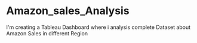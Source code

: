 # Amazon_sales_Analysis
I'm creating a Tableau Dashboard where i analysis complete Dataset about Amazon Sales in different Region 
